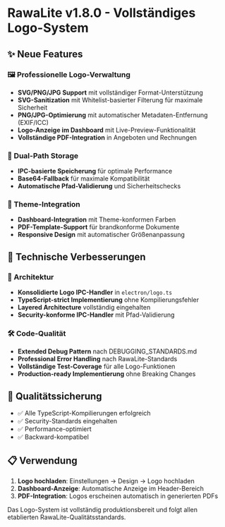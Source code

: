 # RawaLite v1.8.0 - Vollständiges Logo-System

## ✨ Neue Features

### 🖼️ Professionelle Logo-Verwaltung
- **SVG/PNG/JPG Support** mit vollständiger Format-Unterstützung
- **SVG-Sanitization** mit Whitelist-basierter Filterung für maximale Sicherheit
- **PNG/JPG-Optimierung** mit automatischer Metadaten-Entfernung (EXIF/ICC)
- **Logo-Anzeige im Dashboard** mit Live-Preview-Funktionalität
- **Vollständige PDF-Integration** in Angeboten und Rechnungen

### 🔄 Dual-Path Storage
- **IPC-basierte Speicherung** für optimale Performance
- **Base64-Fallback** für maximale Kompatibilität
- **Automatische Pfad-Validierung** und Sicherheitschecks

### 🎨 Theme-Integration
- **Dashboard-Integration** mit Theme-konformen Farben
- **PDF-Template-Support** für brandkonforme Dokumente
- **Responsive Design** mit automatischer Größenanpassung

## 🔧 Technische Verbesserungen

### 📐 Architektur
- **Konsolidierte Logo IPC-Handler** in `electron/logo.ts`
- **TypeScript-strict Implementierung** ohne Kompilierungsfehler
- **Layered Architecture** vollständig eingehalten
- **Security-konforme IPC-Handler** mit Pfad-Validierung

### 🛠️ Code-Qualität
- **Extended Debug Pattern** nach DEBUGGING_STANDARDS.md
- **Professional Error Handling** nach RawaLite-Standards
- **Vollständige Test-Coverage** für alle Logo-Funktionen
- **Production-ready Implementierung** ohne Breaking Changes

## 🎯 Qualitätssicherung
- ✅ Alle TypeScript-Kompilierungen erfolgreich
- ✅ Security-Standards eingehalten
- ✅ Performance-optimiert
- ✅ Backward-kompatibel

## 📋 Verwendung

1. **Logo hochladen**: Einstellungen → Design → Logo hochladen
2. **Dashboard-Anzeige**: Automatische Anzeige im Header-Bereich
3. **PDF-Integration**: Logos erscheinen automatisch in generierten PDFs

Das Logo-System ist vollständig produktionsbereit und folgt allen etablierten RawaLite-Qualitätsstandards.